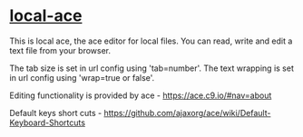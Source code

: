 # [local-ace](https://agrw.github.io/local-ace/#config?edit=local-ace%20v.0.0.35&tab=4&wrap=false)
 
This is local ace, the ace editor for local files. 
You can read, write and edit a text file from your browser.

The tab size is set in url config using 'tab=number'.
The text wrapping is set in url config using 'wrap=true or false'.

Editing functionality is provided by ace - https://ace.c9.io/#nav=about 

Default keys short cuts - https://github.com/ajaxorg/ace/wiki/Default-Keyboard-Shortcuts 
